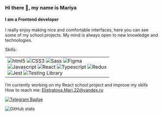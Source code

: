 ### Hi there 👋, my name is Mariya
#### I am a Frontend developer
I really enjoy making nice and comfortable interfaces, here you can see some of my school projects. My mind is always open to new knowledge and technologies.

Skills: 
<table>
    <td>
        <img alt="html5" src="https://img.shields.io/badge/-HTML5-E34F26?style=for-the-badge&logo=html5&logoColor=white"/>
        <img alt="CSS3" src="https://img.shields.io/badge/-css3-2088FF?style=for-the-badge&logo=css3&logoColor=white"/>
        <img alt="Sass" src="https://img.shields.io/badge/SASS-hotpink.svg?style=for-the-badge&logo=SASS&logoColor=white"/>
        <img alt="Figma" src="https://img.shields.io/badge/figma-%23F24E1E.svg?style=for-the-badge&logo=figma&logoColor=white"/>        
        <br>
        <img alt="Javascript" src="https://img.shields.io/badge/javascript-%23323330.svg?style=for-the-badge&logo=javascript&logoColor=%23F7DF1E"/>
        <img alt="React" src="https://img.shields.io/badge/react-%2320232a.svg?style=for-the-badge&logo=react&logoColor=%2361DAFB"/>
        <img alt="Typescript" src="https://img.shields.io/badge/typescript-%23007ACC.svg?style=for-the-badge&logo=typescript&logoColor=white"/>
        <img alt="Redux" src="https://img.shields.io/badge/redux-%23593d88.svg?style=for-the-badge&logo=redux&logoColor=white"/>
        <br>
        <img alt="Jest" src="https://img.shields.io/badge/Jest-323330?style=for-the-badge&logo=Jest&logoColor=white"/>
        <img alt="Testing Library" src="https://img.shields.io/badge/testing%20library-323330?style=for-the-badge&logo=testing-library&logoColor=red"/>
    </td>
   </table>

I’m currently working on my React school project and improve my skills
<br>
How to reach me: Elistratova.Mari.22@yandex.ru

  <a href="https://t.me/Elis2508">
    <img src="https://img.shields.io/badge/-telegram-0088cc?style=for-the-badge&logo=telegram&logoColor=white" alt="Telegram Badge">
  </a>
  
![GitHub stats](https://github-readme-stats.vercel.app/api?username=elistratovamaria&show_icons=true&theme=react)  
